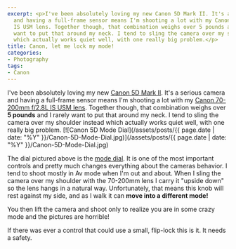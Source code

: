 ```yaml
---
excerpt: <p>I've been absolutely loving my new Canon 5D Mark II. It's a serious camera
  and having a full-frame sensor means I'm shooting a lot with my Canon 70-200mm f/2.8L
  IS USM lens. Together though, that combination weighs over 5 pounds and I rarely
  want to put that around my neck. I tend to sling the camera over my shoulder instead
  which actually works quiet well, with one really big problem.</p>
title: Canon, let me lock my mode!
categories:
- Photography
tags:
- Canon
---
```


I've been absolutely loving my new [Canon 5D Mark II](http://www.usa.canon.com/consumer/controller?act=ModelInfoAct&fcategoryid=139&modelid=17662). It's a serious camera and having a full-frame sensor means I'm shooting a lot with my [Canon 70-200mm f/2.8L IS USM lens](http://www.usa.canon.com/consumer/controller?act=ModelInfoAct&fcategoryid=150&modelid=7469). Together though, that combination weighs over **5 pounds** and I rarely want to put that around my neck. I tend to sling the camera over my shoulder instead which actually works quiet well, with one really big problem.
[![Canon 5D Mode Dial](/assets/posts/{{ page.date | date: "%Y" }}/Canon-5D-Mode-Dial.jpg)](/assets/posts/{{ page.date | date: "%Y" }}/Canon-5D-Mode-Dial.jpg)

The dial pictured above is the [mode dial](http://www.dpreview.com/reviews/canoneos5Dmarkii/page8.asp). It is one of the most important controls and pretty much changes everything about the cameras behavior. I tend to shoot mostly in Av mode when I'm out and about. When I sling the camera over my shoulder with the 70-200mm lens I carry it "upside down" so the lens hangs in a natural way. Unfortunately, that means this knob will rest against my side, and as I walk it can **move into a different mode!**

You then lift the camera and shoot only to realize you are in some crazy mode and the pictures are horrible!

If there was ever a control that could use a small, flip-lock this is it. It needs a safety.
